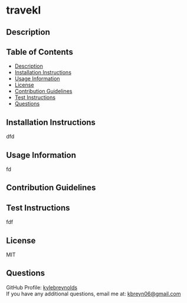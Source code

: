 # travekl

  ## Description
  

  ## Table of Contents

  * [Description](#description)
  * [Installation Instructions](#installation-instructions)
  * [Usage Information](#usage-information)
  * [License](#license)
  * [Contribution Guidelines](#contribution-guidelines)
  * [Test Instructions](#test-instructions)
  * [Questions](#questions)

  ## Installation Instructions
  dfd

  ## Usage Information
  fd

  ## Contribution Guidelines
  

  ## Test Instructions
  fdf

  ## License
  MIT

  ## Questions
  GitHub Profile: <a href='https://github.com/kylebreynolds'>kylebreynolds</a><br>
  If you have any additional questions, email me at: <a href='mailto:kbreyn06@gmail.com'>kbreyn06@gmail.com</a>
